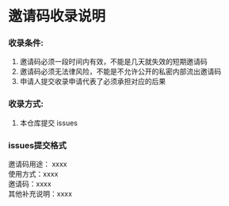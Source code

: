 # 邀请码收录说明

### 收录条件: 
1. 邀请码必须一段时间内有效，不能是几天就失效的短期邀请码
2. 邀请码必须无法律风险，不能是不允许公开的私密内部流出邀请码
3. 申请人提交收录申请代表了必须承担对应的后果


### 收录方式:
1. 本仓库提交 issues

### issues提交格式
邀请码用途： xxxx<br/>
使用方式：xxxx<br/>
邀请码：xxxx<br/>
其他补充说明：xxxx<br/>
